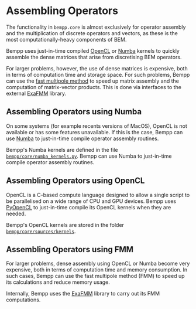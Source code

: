 # Assembling Operators
The functionality in `bempp.core` is almost exclusively for operator assembly and the multiplication
of discrete operators and vectors, as these is the most computationally-heavy components of BEM.

Bempp uses just-in-time compiled [OpenCL](#assembling-operators-using-opencl) or
[Numba](#assembling-operators-using-numba)
kernels to quickly assemble the dense matrices that arise from discretising BEM operators.

For larger problems, however, the use of dense matrices is expensive, both in terms of computation
time and storage space. For such problems, Bempp can use the [fast multipole method](#assembling-operators-using-fmm)
to speed up matrix assembly and the computation of matrix-vector products. This is done via
interfaces to the external [ExaFMM](https://github.com/exafmm/exafmm-t) library.

## Assembling Operators using Numba
On some systems (for example recents versions of MacOS), OpenCL is not available or has some features
unavailable. If this is the case, Bempp can use [Numba](https://numba.pydata.org/)
to just-in-time compile operator assembly routines.

Bempp's Numba kernels are defined in the file [`bempp/core/numba_kernels.py`](https://github.com/bempp/bempp-cl/blob/master/bempp/core/numba_kernels.py).
Bempp can use Numba
to just-in-time compile operator assembly routines.

## Assembling Operators using OpenCL
OpenCL is a C-based compute language designed to allow a single script to be parallelised on
a wide range of CPU and GPU devices. Bempp uses [PyOpenCL](https://documen.tician.de/pyopencl/)
to just-in-time compile its OpenCL kernels when they are needed.

Bempp's OpenCL kernels are stored in the folder [`bempp/core/sources/kernels`](https://github.com/bempp/bempp-cl/tree/master/bempp/core/sources/kernels).

## Assembling Operators using FMM
For larger problems, dense assembly using OpenCL or Numba become very expensive, both in terms of
computation time and memory consumption. In such cases, Bempp can use the fast multipole method (FMM)
to speed up its calculations and reduce memory usage.

Internally, Bempp uses the [ExaFMM](https://github.com/exafmm/exatmm-t) library to carry out its FMM computations.
